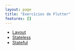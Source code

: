 ```yaml
---
layout: page
title: "Exercícios de Flutter"
features: []
---
```


- [Layout](layout)
- [Stateless](stateless)
- [Stateful](stateful)

